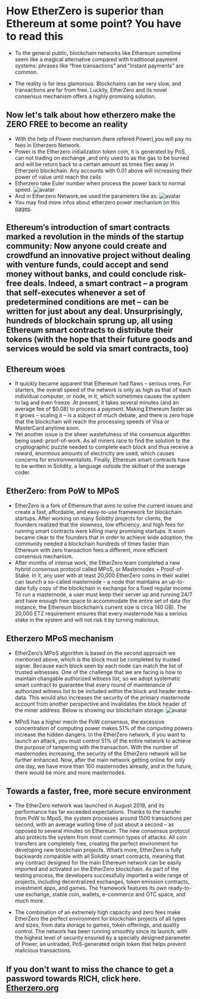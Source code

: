 # How EtherZero is superior than Ethereum at some point? You have to read this

* To the general public, blockchain networks like Ethereum sometime seem like a magical alternative compared with traditional payment systems: phrases like “free transactions” and “instant payments” are common.

* The reality is far less glamorous: Blockchains can be very slow, and transactions are far from free. Luckily, EtherZero and its novel consensus mechanism offers a highly promising solution.

## Now let's talk about how etherzero make the ZERO FREE to become an reality

* With the help of Power mechanism (here refered Power),you will pay no fees in Etherzero Network. 
* Power is the Etherzero initialization token coin, it is generated by PoS, can not trading on exchange ,and only used to as the gas to be burned and will be return back to a certain amount as times flies away in Etherzero blockchain. Any accounts with 0.01 above will increasing their power of value until reach the ceils
* Etherzero take Euler number when process the power  back to normal speed.
![avatar](./Power1.jpg)
* And in Etherzero Network,we used the parameters like as:
![avatar](./Power-reality.jpg)
* You may find more infos about etherzero power mechanism on this [pages](https://github.com/etherzero-org/wiki/blob/master/file/the-power-mechanism.md).

## Ethereum’s introduction of smart contracts marked a revolution in the minds of the startup community: Now anyone could create and crowdfund an innovative project without dealing with venture funds, could accept and send money without banks, and could conclude risk-free deals. Indeed, a smart contract – a program that self-executes whenever a set of predetermined conditions are met – can be written for just about any deal. Unsurprisingly, hundreds of blockchain sprung up, all using Ethereum smart contracts to distribute their tokens (with the hope that their future goods and services would be sold via smart contracts, too)

## Ethereum woes

* It quickly became apparent that Ethereum had flaws – serious ones. For starters, the overall speed of the network is only as high as that of each individual computer, or node, in it, which sometimes causes the system to lag and even freeze. At present, it takes several minutes (and an average fee of $0.08) to process a payment. Making Ethereum faster as it grows – scaling it – is a subject of much debate, and there is zero hope that the blockchain will reach the processing speeds of Visa or MasterCard anytime soon.
* Yet another issue is the sheer wastefulness of the consensus algorithm being used: proof-of-work. As all miners race to find the solution to the cryptographic puzzle needed to complete each block and thus receive a reward, enormous amounts of electricity are used, which causes concerns for environmentalists. Finally, Ethereum smart contracts have to be written in Solidity, a language outside the skillset of the average coder.

## EtherZero: from PoW to MPoS

* EtherZero is a fork of Ethereum that aims to solve the current issues and create a fast, affordable, and easy-to-use framework for blockchain startups. After working on many Solidity projects for clients, the founders realized that the slowness, low efficiency, and high fees for running smart contracts were killing many promising startups. It soon became clear to the founders that in order to achieve wide adoption, the community needed a blockchain hundreds of times faster than Ethereum with zero transaction fees a different, more efficient consensus mechanism.
* After months of intense work, the EtherZero team completed a new hybrid consensus protocol called MPoS, or Masternodes + Proof-of-Stake. In it, any user with at least 20,000 EtherZero coins in their wallet can launch a so-called masternode – a node that maintains an up-to-date fully copy of the blockchain in exchange for a fixed regular income. To run a masternode, a user must keep their server up and running 24/7 and have enough free space to accommodate the entire set of data (for instance, the Ethereum blockchain’s current size is circa 140 GB). The 20,000 ETZ requirement ensures that every masternode has a serious stake in the system and will not risk it by turning malicious.

## Etherzero MPoS mechanism

* EtherZero’s MPoS algorithm is based on the second approach we mentioned above, which is the block must be completed by trusted signer. Because each block seen by each node can match the list of trusted witnesses. One of the challenge that we are facing is how to maintain changable authorized witness list, so we adopt systematic smart contract to guarantee that every round of maintenance of authorized witness list to be included within the block and header extra-data. This would also increases the security of the primary masternode account from another perspective and invalidates the block header of the miner address. Below is showing our blockchain storage:
![avatar](./MPoS-Mechanism.png)

* MPoS has a higher mecIn the PoW consensus, the excessive concentration of computing power makes 51% of the computing powers increase the hidden dangers. In the EtherZero network, if you want to launch an attack, you must control 51% of the entire network to achieve the purpose of tampering with the transaction. With the number of masternodes increasing, the security of the EtherZero network will be further enhanced. Now, after the main network getting online for only one day, we have more than 100 masternodes already, and in the future, there would be more and more masternodes.

## Towards a faster, free, more secure environment

* The EtherZero network was launched in August 2018, and its performance has far exceeded expectations. Thanks to the transfer from PoW to MpoS, the system processes around 1500 transactions per second, with an average waiting time of just about a second – as opposed to several minutes on Ethereum. The new consensus protocol also protects the system from most common types of attacks. All coin transfers are completely free, creating the perfect environment for developing new blockchain projects. What’s more, EtherZero is fully backwards compatible with all Solidity smart contracts, meaning that any contract designed for the main Ethereum network can be easily imported and activated on the EtherZero blockchain. As part of the testing process, the developers successfully imported a wide range of projects, including decentralized exchanges, token emission contracts, investment apps, and games. The framework features its own ready-to-use exchange, stable coin, wallets, e-commerce and OTC space, and much more.

* The combination of an extremely high capacity and zero fees make EtherZero the perfect environment for blockchain projects of all types and sizes, from data storage to games, token offerings, and quality control. The network has been running smoothly since its launch, with the highest level of security ensured by a specially designed parameter of Power, an untraded, PoS-generated origin token that helps prevent malicious transactions. 

## If you don’t want to miss the chance to get a password towards RICH, click here. [Etherzero.org](https://etherzero.pro/)
